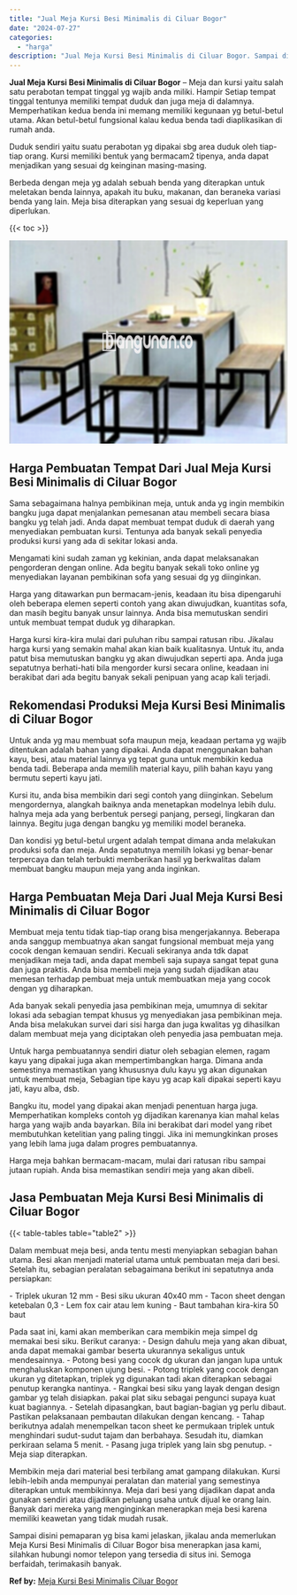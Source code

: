 ```yaml
---
title: "Jual Meja Kursi Besi Minimalis di Ciluar Bogor"
date: "2024-07-27"
categories: 
  - "harga"
description: "Jual Meja Kursi Besi Minimalis di Ciluar Bogor. Sampai disini pemaparan yg bisa kami jelaskan, jikalau anda memerlukan Meja Kursi Besi Minimalis di Ciluar Bo..."
---
```


**Jual Meja Kursi Besi Minimalis di Ciluar Bogor** – Meja dan kursi yaitu salah satu perabotan tempat tinggal yg wajib anda miliki. Hampir Setiap tempat tinggal tentunya memiliki tempat duduk dan juga meja di dalamnya. Memperhatikan kedua benda ini memang memiliki kegunaan yg betul-betul utama. Akan betul-betul fungsional kalau kedua benda tadi diaplikasikan di rumah anda.

Duduk sendiri yaitu suatu perabotan yg dipakai sbg area duduk oleh tiap-tiap orang. Kursi memiliki bentuk yang bermacam2 tipenya, anda dapat menjadikan yang sesuai dg keinginan masing-masing.

Berbeda dengan meja yg adalah sebuah benda yang diterapkan untuk meletakan benda lainnya, apakah itu buku, makanan, dan beraneka variasi benda yang lain. Meja bisa diterapkan yang sesuai dg keperluan yang diperlukan.

{{< toc >}}

![Jual Meja Kursi Besi Minimalis di Ciluar Bogor](/images/jual-meja-besi-murah14.png)

## Harga Pembuatan Tempat Dari Jual Meja Kursi Besi Minimalis di Ciluar Bogor

Sama sebagaimana halnya pembikinan meja, untuk anda yg ingin membikin bangku juga dapat menjalankan pemesanan atau membeli secara biasa bangku yg telah jadi. Anda dapat membuat tempat duduk di daerah yang menyediakan pembuatan kursi. Tentunya ada banyak sekali penyedia produksi kursi yang ada di sekitar lokasi anda.

Mengamati kini sudah zaman yg kekinian, anda dapat melaksanakan pengorderan dengan online. Ada begitu banyak sekali toko online yg menyediakan layanan pembikinan sofa yang sesuai dg yg diinginkan.

Harga yang ditawarkan pun bermacam-jenis, keadaan itu bisa dipengaruhi oleh beberapa elemen seperti contoh yang akan diwujudkan, kuantitas sofa, dan masih begitu banyak unsur lainnya. Anda bisa memutuskan sendiri untuk membuat tempat duduk yg diharapkan.

Harga kursi kira-kira mulai dari puluhan ribu sampai ratusan ribu. Jikalau harga kursi yang semakin mahal akan kian baik kualitasnya. Untuk itu, anda patut bisa memutuskan bangku yg akan diwujudkan seperti apa. Anda juga sepatutnya berhati-hati bila mengorder kursi secara online, keadaan ini berakibat dari ada begitu banyak sekali penipuan yang acap kali terjadi.

## Rekomendasi Produksi Meja Kursi Besi Minimalis di Ciluar Bogor

Untuk anda yg mau membuat sofa maupun meja, keadaan pertama yg wajib ditentukan adalah bahan yang dipakai. Anda dapat menggunakan bahan kayu, besi, atau material lainnya yg tepat guna untuk membikin kedua benda tadi. Beberapa anda memilih material kayu, pilih bahan kayu yang bermutu seperti kayu jati.

Kursi itu, anda bisa membikin dari segi contoh yang diinginkan. Sebelum mengordernya, alangkah baiknya anda menetapkan modelnya lebih dulu. halnya meja ada yang berbentuk persegi panjang, persegi, lingkaran dan lainnya. Begitu juga dengan bangku yg memiliki model beraneka.

Dan kondisi yg betul-betul urgent adalah tempat dimana anda melakukan produksi sofa dan meja. Anda sepatutnya memilih lokasi yg benar-benar terpercaya dan telah terbukti memberikan hasil yg berkwalitas dalam membuat bangku maupun meja yang anda inginkan.

## Harga Pembuatan Meja Dari Jual Meja Kursi Besi Minimalis di Ciluar Bogor

Membuat meja tentu tidak tiap-tiap orang bisa mengerjakannya. Beberapa anda sanggup membuatnya akan sangat fungsional membuat meja yang cocok dengan kemauan sendiri. Kecuali sekiranya anda tdk dapat menjadikan meja tadi, anda dapat membeli saja supaya sangat tepat guna dan juga praktis. Anda bisa membeli meja yang sudah dijadikan atau memesan terhadap pembuat meja untuk membuatkan meja yang cocok dengan yg diharapkan.

Ada banyak sekali penyedia jasa pembikinan meja, umumnya di sekitar lokasi ada sebagian tempat khusus yg menyediakan jasa pembikinan meja. Anda bisa melakukan survei dari sisi harga dan juga kwalitas yg dihasilkan dalam membuat meja yang diciptakan oleh penyedia jasa pembuatan meja.

Untuk harga pembuatannya sendiri diatur oleh sebagian elemen, ragam kayu yang dipakai juga akan mempertimbangkan harga. Dimana anda semestinya memastikan yang khususnya dulu kayu yg akan digunakan untuk membuat meja, Sebagian tipe kayu yg acap kali dipakai seperti kayu jati, kayu alba, dsb.

Bangku itu, model yang dipakai akan menjadi penentuan harga juga. Memperhatikan kompleks contoh yg dijadikan karenanya kian mahal kelas harga yang wajib anda bayarkan. Bila ini berakibat dari model yang ribet membutuhkan ketelitian yang paling tinggi. Jika ini memungkinkan proses yang lebih lama juga dalam progres pembuatannya.

Harga meja bahkan bermacam-macam, mulai dari ratusan ribu sampai jutaan rupiah. Anda bisa memastikan sendiri meja yang akan dibeli.

## Jasa Pembuatan Meja Kursi Besi Minimalis di Ciluar Bogor

{{< table-tables table="table2" >}}

Dalam membuat meja besi, anda tentu mesti menyiapkan sebagian bahan utama. Besi akan menjadi material utama untuk pembuatan meja dari besi. Setelah itu, sebagian peralatan sebagaimana berikut ini sepatutnya anda persiapkan:

\- Triplek ukuran 12 mm - Besi siku ukuran 40x40 mm - Tacon sheet dengan ketebalan 0,3 - Lem fox cair atau lem kuning - Baut tambahan kira-kira 50 baut

Pada saat ini, kami akan memberikan cara membikin meja simpel dg memakai besi siku. Berikut caranya: - Design dahulu meja yang akan dibuat, anda dapat memakai gambar beserta ukurannya sekaligus untuk mendesainnya. - Potong besi yang cocok dg ukuran dan jangan lupa untuk menghaluskan komponen ujung besi. - Potong triplek yang cocok dengan ukuran yg ditetapkan, triplek yg digunakan tadi akan diterapkan sebagai penutup kerangka nantinya. - Rangkai besi siku yang layak dengan design gambar yg telah disiapkan. pakai plat siku sebagai pengunci supaya kuat kuat bagiannya. - Setelah dipasangkan, baut bagian-bagian yg perlu dibaut. Pastikan pelaksanaan pembautan dilakukan dengan kencang. - Tahap berikutnya adalah menempelkan tacon sheet ke permukaan triplek untuk menghindari sudut-sudut tajam dan berbahaya. Sesudah itu, diamkan perkiraan selama 5 menit. - Pasang juga triplek yang lain sbg penutup. - Meja siap diterapkan.

Membikin meja dari material besi terbilang amat gampang dilakukan. Kursi lebih-lebih anda mempunyai peralatan dan material yang semestinya diterapkan untuk membikinnya. Meja dari besi yang dijadikan dapat anda gunakan sendiri atau dijadikan peluang usaha untuk dijual ke orang lain. Banyak dari mereka yang menginginkan menerapkan meja besi karena memiliki keawetan yang tidak mudah rusak.

Sampai disini pemaparan yg bisa kami jelaskan, jikalau anda memerlukan Meja Kursi Besi Minimalis di Ciluar Bogor bisa menerapkan jasa kami, silahkan hubungi nomor telepon yang tersedia di situs ini. Semoga berfaidah, terimakasih banyak.

**Ref by:** [Meja Kursi Besi Minimalis Ciluar Bogor](https://id.wikipedia.org/wiki/Meja)
